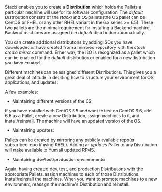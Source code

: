 Stacki enables you to create a **Distribution** which holds the Pallets a
particular machine will use for its software configuration.
The _default_ Distribution consists of the _stacki_ and _OS_ pallets
(the OS pallet can be CentOS
or RHEL or any other RHEL variant in the 6.x series >= 6.5).
These two pallets are the minimal
requirement for installing a Backend machine.
Backend machines are assigned the _default_ distribution automatically.

You can create additional distributions by adding ISOs you have downloaded or
have created from a mirrored repository with the _stack create mirror_ command.
Either way, the ISO is recognized as a pallet which can be enabled for the
_default_ distribution or enabled for a new distribution you have created. 

Different machines can be assigned different Distributions.
This gives you a great deal of latitude in deciding
how to structure your environment for OS, applications, and updates.

A few examples:

* Maintaining different versions of the OS:

If you have installed with CentOS 6.5
and want to test on CentOS 6.6, add 6.6 as a Pallet, create a new Distribution,
assign machines to it, and install/reinstall.
The machine will have an updated version of the OS.

* Maintaining updates:

Pallets can be created by mirroring any publicly  available repo(or
subscribed repo if using RHEL).
Adding an _updates_ Pallet to any Distribution will make available to
Yum all updated RPMS.

* Maintaining dev/test/production environments:

Again, having created dev, test,
and production Distributions with the appropriate Pallets, assign machines to
each of those Distributions.
Install/reinstall the machines.
When you want to
promote machines to a new environment, reassign the machine's
Distribution and reinstall. 
